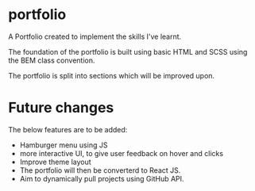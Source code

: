 # portfolio
A Portfolio created to implement the skills I've learnt.

The foundation of the portfolio is built using basic HTML and SCSS using the BEM class convention.

The portfolio is split into sections which will be improved upon.

# Future changes
The below features are to be added:
- Hamburger menu using JS
- more interactive UI, to give user feedback on hover and clicks
- Improve theme layout
- The portfolio will then be converterd to React JS.
- Aim to dynamically pull projects using GitHub API.
